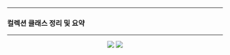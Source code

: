 -----
### 컬렉션 클래스 정리 및 요약
-----
<div align="center">
<img src="https://github.com/sooyounghan/HTTP/assets/34672301/5e46b23a-702b-4bc7-bd60-608cde7dc613">
<img src="https://github.com/sooyounghan/HTTP/assets/34672301/ea4bfb30-cff7-4f9c-8384-e768ba5b8303">
</div>
